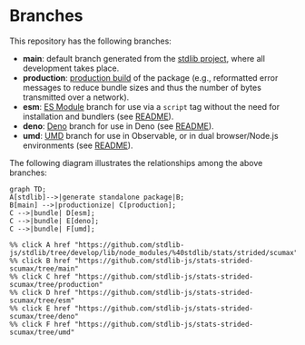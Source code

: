 <!--

@license Apache-2.0

Copyright (c) 2022 The Stdlib Authors.

Licensed under the Apache License, Version 2.0 (the "License");
you may not use this file except in compliance with the License.
You may obtain a copy of the License at

    http://www.apache.org/licenses/LICENSE-2.0

Unless required by applicable law or agreed to in writing, software
distributed under the License is distributed on an "AS IS" BASIS,
WITHOUT WARRANTIES OR CONDITIONS OF ANY KIND, either express or implied.
See the License for the specific language governing permissions and
limitations under the License.

-->

# Branches

This repository has the following branches:

-   **main**: default branch generated from the [stdlib project][stdlib-url], where all development takes place.
-   **production**: [production build][production-url] of the package (e.g., reformatted error messages to reduce bundle sizes and thus the number of bytes transmitted over a network).
-   **esm**: [ES Module][esm-url] branch for use via a `script` tag without the need for installation and bundlers (see [README][esm-readme]).
-   **deno**: [Deno][deno-url] branch for use in Deno (see [README][deno-readme]).
-   **umd**: [UMD][umd-url] branch for use in Observable, or in dual browser/Node.js environments (see [README][umd-readme]).

The following diagram illustrates the relationships among the above branches:

```mermaid
graph TD;
A[stdlib]-->|generate standalone package|B;
B[main] -->|productionize| C[production];
C -->|bundle| D[esm];
C -->|bundle| E[deno];
C -->|bundle| F[umd];

%% click A href "https://github.com/stdlib-js/stdlib/tree/develop/lib/node_modules/%40stdlib/stats/strided/scumax"
%% click B href "https://github.com/stdlib-js/stats-strided-scumax/tree/main"
%% click C href "https://github.com/stdlib-js/stats-strided-scumax/tree/production"
%% click D href "https://github.com/stdlib-js/stats-strided-scumax/tree/esm"
%% click E href "https://github.com/stdlib-js/stats-strided-scumax/tree/deno"
%% click F href "https://github.com/stdlib-js/stats-strided-scumax/tree/umd"
```

[stdlib-url]: https://github.com/stdlib-js/stdlib/tree/develop/lib/node_modules/%40stdlib/stats/strided/scumax
[production-url]: https://github.com/stdlib-js/stats-strided-scumax/tree/production
[deno-url]: https://github.com/stdlib-js/stats-strided-scumax/tree/deno
[deno-readme]: https://github.com/stdlib-js/stats-strided-scumax/blob/deno/README.md
[umd-url]: https://github.com/stdlib-js/stats-strided-scumax/tree/umd
[umd-readme]: https://github.com/stdlib-js/stats-strided-scumax/blob/umd/README.md
[esm-url]: https://github.com/stdlib-js/stats-strided-scumax/tree/esm
[esm-readme]: https://github.com/stdlib-js/stats-strided-scumax/blob/esm/README.md
